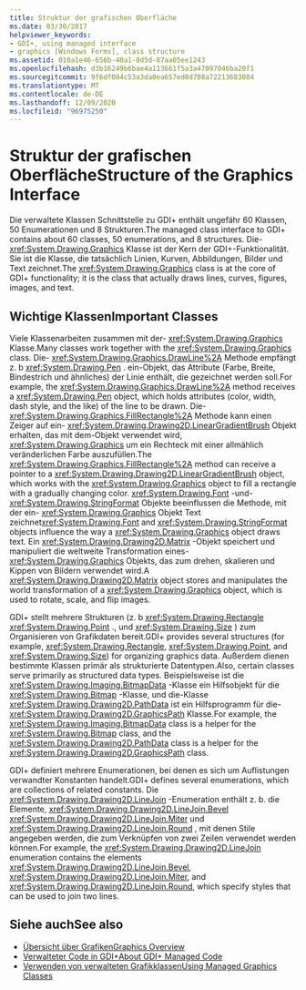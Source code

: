 ```yaml
---
title: Struktur der grafischen Oberfläche
ms.date: 03/30/2017
helpviewer_keywords:
- GDI+, using managed interface
- graphics [Windows Forms], class structure
ms.assetid: 010a1e46-656b-40a1-8d5d-87aa05ee1243
ms.openlocfilehash: d3b16249b6bae4a113661f5a3a47097046ba20f1
ms.sourcegitcommit: 9f6df084c53a3da0ea657ed0d708a72213683084
ms.translationtype: MT
ms.contentlocale: de-DE
ms.lasthandoff: 12/09/2020
ms.locfileid: "96975250"
---
```

# <a name="structure-of-the-graphics-interface"></a><span data-ttu-id="64fd0-102">Struktur der grafischen Oberfläche</span><span class="sxs-lookup"><span data-stu-id="64fd0-102">Structure of the Graphics Interface</span></span>
<span data-ttu-id="64fd0-103">Die verwaltete Klassen Schnittstelle zu GDI+ enthält ungefähr 60 Klassen, 50 Enumerationen und 8 Strukturen.</span><span class="sxs-lookup"><span data-stu-id="64fd0-103">The managed class interface to GDI+ contains about 60 classes, 50 enumerations, and 8 structures.</span></span> <span data-ttu-id="64fd0-104">Die- <xref:System.Drawing.Graphics> Klasse ist der Kern der GDI+-Funktionalität. Sie ist die Klasse, die tatsächlich Linien, Kurven, Abbildungen, Bilder und Text zeichnet.</span><span class="sxs-lookup"><span data-stu-id="64fd0-104">The <xref:System.Drawing.Graphics> class is at the core of GDI+ functionality; it is the class that actually draws lines, curves, figures, images, and text.</span></span>  
  
## <a name="important-classes"></a><span data-ttu-id="64fd0-105">Wichtige Klassen</span><span class="sxs-lookup"><span data-stu-id="64fd0-105">Important Classes</span></span>  
 <span data-ttu-id="64fd0-106">Viele Klassenarbeiten zusammen mit der- <xref:System.Drawing.Graphics> Klasse.</span><span class="sxs-lookup"><span data-stu-id="64fd0-106">Many classes work together with the <xref:System.Drawing.Graphics> class.</span></span> <span data-ttu-id="64fd0-107">Die- <xref:System.Drawing.Graphics.DrawLine%2A> Methode empfängt z. b <xref:System.Drawing.Pen> . ein-Objekt, das Attribute (Farbe, Breite, Bindestrich und ähnliches) der Linie enthält, die gezeichnet werden soll.</span><span class="sxs-lookup"><span data-stu-id="64fd0-107">For example, the <xref:System.Drawing.Graphics.DrawLine%2A> method receives a <xref:System.Drawing.Pen> object, which holds attributes (color, width, dash style, and the like) of the line to be drawn.</span></span> <span data-ttu-id="64fd0-108">Die- <xref:System.Drawing.Graphics.FillRectangle%2A> Methode kann einen Zeiger auf ein- <xref:System.Drawing.Drawing2D.LinearGradientBrush> Objekt erhalten, das mit dem-Objekt verwendet wird, <xref:System.Drawing.Graphics> um ein Rechteck mit einer allmählich veränderlichen Farbe auszufüllen.</span><span class="sxs-lookup"><span data-stu-id="64fd0-108">The <xref:System.Drawing.Graphics.FillRectangle%2A> method can receive a pointer to a <xref:System.Drawing.Drawing2D.LinearGradientBrush> object, which works with the <xref:System.Drawing.Graphics> object to fill a rectangle with a gradually changing color.</span></span> <span data-ttu-id="64fd0-109"><xref:System.Drawing.Font> -und- <xref:System.Drawing.StringFormat> Objekte beeinflussen die Methode, mit der ein- <xref:System.Drawing.Graphics> Objekt Text zeichnet</span><span class="sxs-lookup"><span data-stu-id="64fd0-109"><xref:System.Drawing.Font> and <xref:System.Drawing.StringFormat> objects influence the way a <xref:System.Drawing.Graphics> object draws text.</span></span> <span data-ttu-id="64fd0-110">Ein <xref:System.Drawing.Drawing2D.Matrix> -Objekt speichert und manipuliert die weltweite Transformation eines- <xref:System.Drawing.Graphics> Objekts, das zum drehen, skalieren und Kippen von Bildern verwendet wird.</span><span class="sxs-lookup"><span data-stu-id="64fd0-110">A <xref:System.Drawing.Drawing2D.Matrix> object stores and manipulates the world transformation of a <xref:System.Drawing.Graphics> object, which is used to rotate, scale, and flip images.</span></span>  
  
 <span data-ttu-id="64fd0-111">GDI+ stellt mehrere Strukturen (z. b <xref:System.Drawing.Rectangle> <xref:System.Drawing.Point> ., und <xref:System.Drawing.Size> ) zum Organisieren von Grafikdaten bereit.</span><span class="sxs-lookup"><span data-stu-id="64fd0-111">GDI+ provides several structures (for example, <xref:System.Drawing.Rectangle>, <xref:System.Drawing.Point>, and <xref:System.Drawing.Size>) for organizing graphics data.</span></span> <span data-ttu-id="64fd0-112">Außerdem dienen bestimmte Klassen primär als strukturierte Datentypen.</span><span class="sxs-lookup"><span data-stu-id="64fd0-112">Also, certain classes serve primarily as structured data types.</span></span> <span data-ttu-id="64fd0-113">Beispielsweise ist die <xref:System.Drawing.Imaging.BitmapData> -Klasse ein Hilfsobjekt für die <xref:System.Drawing.Bitmap> -Klasse, und die-Klasse <xref:System.Drawing.Drawing2D.PathData> ist ein Hilfsprogramm für die- <xref:System.Drawing.Drawing2D.GraphicsPath> Klasse.</span><span class="sxs-lookup"><span data-stu-id="64fd0-113">For example, the <xref:System.Drawing.Imaging.BitmapData> class is a helper for the <xref:System.Drawing.Bitmap> class, and the <xref:System.Drawing.Drawing2D.PathData> class is a helper for the <xref:System.Drawing.Drawing2D.GraphicsPath> class.</span></span>  
  
 <span data-ttu-id="64fd0-114">GDI+ definiert mehrere Enumerationen, bei denen es sich um Auflistungen verwandter Konstanten handelt.</span><span class="sxs-lookup"><span data-stu-id="64fd0-114">GDI+ defines several enumerations, which are collections of related constants.</span></span> <span data-ttu-id="64fd0-115">Die <xref:System.Drawing.Drawing2D.LineJoin> -Enumeration enthält z. b. die Elemente, <xref:System.Drawing.Drawing2D.LineJoin.Bevel> <xref:System.Drawing.Drawing2D.LineJoin.Miter> und <xref:System.Drawing.Drawing2D.LineJoin.Round> , mit denen Stile angegeben werden, die zum Verknüpfen von zwei Zeilen verwendet werden können.</span><span class="sxs-lookup"><span data-stu-id="64fd0-115">For example, the <xref:System.Drawing.Drawing2D.LineJoin> enumeration contains the elements <xref:System.Drawing.Drawing2D.LineJoin.Bevel>, <xref:System.Drawing.Drawing2D.LineJoin.Miter>, and <xref:System.Drawing.Drawing2D.LineJoin.Round>, which specify styles that can be used to join two lines.</span></span>  
  
## <a name="see-also"></a><span data-ttu-id="64fd0-116">Siehe auch</span><span class="sxs-lookup"><span data-stu-id="64fd0-116">See also</span></span>

- [<span data-ttu-id="64fd0-117">Übersicht über Grafiken</span><span class="sxs-lookup"><span data-stu-id="64fd0-117">Graphics Overview</span></span>](graphics-overview-windows-forms.md)
- [<span data-ttu-id="64fd0-118">Verwalteter Code in GDI+</span><span class="sxs-lookup"><span data-stu-id="64fd0-118">About GDI+ Managed Code</span></span>](about-gdi-managed-code.md)
- [<span data-ttu-id="64fd0-119">Verwenden von verwalteten Grafikklassen</span><span class="sxs-lookup"><span data-stu-id="64fd0-119">Using Managed Graphics Classes</span></span>](using-managed-graphics-classes.md)
